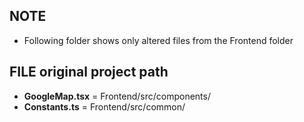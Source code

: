 ## NOTE
- Following folder shows only altered files from the Frontend folder

## FILE original project path
- **GoogleMap.tsx** = Frontend/src/components/
- **Constants.ts** = Frontend/src/common/